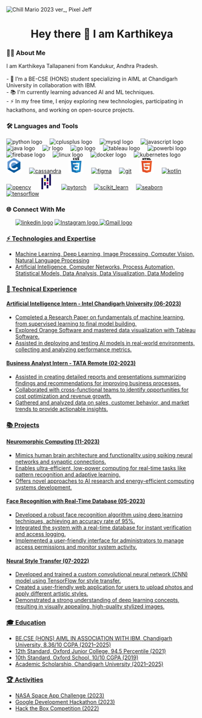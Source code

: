 

<img src="https://github.com/asuran1461928/asuran1461928/assets/109903475/f3fd8fa9-d2e0-479c-822f-96b059b7428a" height="400" width="1200" alt="Chill Mario 2023 ver_, Pixel Jeff" />


<h1 align="center">Hey there 👋 I am Karthikeya</h1>

<h3 align="left">👩‍💻 About Me</h3>

<p align="left">I am Karthikeya Tallapaneni from Kandukur, Andhra Pradesh.<br><br>- 🔭 I’m a BE-CSE (HONS) student specializing in AIML at Chandigarh University in collaboration with IBM.<br>- 📚 I'm currently learning advanced AI and ML techniques.<br>- ⚡ In my free time, I enjoy exploring new technologies, participating in hackathons, and working on open-source projects.</p>

<h3 align="left">🛠 Languages and Tools</h3>

<div align="left">
  <img src="https://cdn.jsdelivr.net/gh/devicons/devicon/icons/python/python-original.svg" height="40" alt="python logo" />
  <img width="12" />
  <img src="https://cdn.jsdelivr.net/gh/devicons/devicon/icons/cplusplus/cplusplus-original.svg" height="40" alt="cplusplus logo" />
  <img width="12" />
  <img src="https://cdn.jsdelivr.net/gh/devicons/devicon/icons/mysql/mysql-original-wordmark.svg" height="40" alt="mysql logo" />
  <img width="12" />
  <img src="https://cdn.jsdelivr.net/gh/devicons/devicon/icons/javascript/javascript-original.svg" height="40" alt="javascript logo" />
  <img width="12" />
  <img src="https://cdn.jsdelivr.net/gh/devicons/devicon/icons/java/java-original-wordmark.svg" height="40" alt="java logo" />
  <img width="12" />
  <img src="https://cdn.jsdelivr.net/gh/devicons/devicon/icons/r/r-original.svg" height="40" alt="r logo" />
  <img width="12" />
  <img src="https://cdn.jsdelivr.net/gh/devicons/devicon/icons/go/go-original-wordmark.svg" height="40" alt="go logo" />
  <img width="12" />
  <img src="https://logos-world.net/wp-content/uploads/2021/10/Tableau-Symbol-700x394.png" height="40" alt="tableau logo" />
  <img width="12" />
  <img src="https://logos-world.net/wp-content/uploads/2022/02/Power-BI-Logo-700x394.png" height="40" alt="powerbi logo" />
  <img width="12" />
  <img src="https://cdn.jsdelivr.net/gh/devicons/devicon/icons/firebase/firebase-plain-wordmark.svg" height="40" alt="firebase logo" />
  <img width="12" />
  <img src="https://cdn.jsdelivr.net/gh/devicons/devicon/icons/linux/linux-original.svg" height="40" alt="linux logo" />
  <img width="12" />
  <img src="https://cdn.jsdelivr.net/gh/devicons/devicon/icons/docker/docker-plain-wordmark.svg" height="40" alt="docker logo" />
  <img width="12" />
  <img src="https://cdn.jsdelivr.net/gh/devicons/devicon/icons/kubernetes/kubernetes-plain.svg" height="40" alt="kubernetes logo" />
  <img width="12" />
  <a href="https://www.cprogramming.com/" target="_blank" rel="noreferrer"><img src="https://raw.githubusercontent.com/devicons/devicon/master/icons/c/c-original.svg" alt="c" width="40" height="40" /></a>
  <img width="12" />
  <a href="https://cassandra.apache.org/" target="_blank" rel="noreferrer"><img src="https://www.vectorlogo.zone/logos/apache_cassandra/apache_cassandra-icon.svg" alt="cassandra" width="40" height="40" /></a>
  <img width="12" />
  <a href="https://www.w3schools.com/css/" target="_blank" rel="noreferrer"><img src="https://raw.githubusercontent.com/devicons/devicon/master/icons/css3/css3-original-wordmark.svg" alt="css3" width="40" height="40" /></a>
  <img width="12" />
  <a href="https://www.figma.com/" target="_blank" rel="noreferrer"><img src="https://www.vectorlogo.zone/logos/figma/figma-icon.svg" alt="figma" width="40" height="40" /></a>
  <img width="12" />
  <a href="https://git-scm.com/" target="_blank" rel="noreferrer"><img src="https://www.vectorlogo.zone/logos/git-scm/git-scm-icon.svg" alt="git" width="40" height="40" /></a>
  <img width="12" />
  <a href="https://www.w3.org/html/" target="_blank" rel="noreferrer"><img src="https://raw.githubusercontent.com/devicons/devicon/master/icons/html5/html5-original-wordmark.svg" alt="html5" width="40" height="40" /></a>
  <img width="12" />
  <a href="https://kotlinlang.org" target="_blank" rel="noreferrer"><img src="https://www.vectorlogo.zone/logos/kotlinlang/kotlinlang-icon.svg" alt="kotlin" width="40" height="40" /></a>
  <img width="12" />
  <a href="https://opencv.org/" target="_blank" rel="noreferrer"><img src="https://www.vectorlogo.zone/logos/opencv/opencv-icon.svg" alt="opencv" width="40" height="40" /></a>
  <img width="12" />
  <a href="https://pandas.pydata.org/" target="_blank" rel="noreferrer"><img src="https://raw.githubusercontent.com/devicons/devicon/2ae2a900d2f041da66e950e4d48052658d850630/icons/pandas/pandas-original.svg" alt="pandas" width="40" height="40" /></a>
  <img width="12" />
  <a href="https://pytorch.org/" target="_blank" rel="noreferrer"><img src="https://www.vectorlogo.zone/logos/pytorch/pytorch-icon.svg" alt="pytorch" width="40" height="40" /></a>
  <img width="12" />
  <a href="https://scikit-learn.org/" target="_blank" rel="noreferrer"><img src="https://upload.wikimedia.org/wikipedia/commons/0/05/Scikit_learn_logo_small.svg" alt="scikit_learn" width="40" height="40" /></a>
  <img width="12" />
  <a href="https://seaborn.pydata.org/" target="_blank" rel="noreferrer"><img src="https://seaborn.pydata.org/_images/logo-mark-lightbg.svg" alt="seaborn" width="40" height="40" /></a>
  <img width="12" />
  <a href="https://www.tensorflow.org" target="_blank" rel="noreferrer"><img src="https://www.vectorlogo.zone/logos/tensorflow/tensorflow-icon.svg" alt="tensorflow" width="40" height="40" /></a>
</div>



<h3 align="left">🌐 Connect With Me</h3>
<div align="left">
  <ul>
   <a href="https://www.linkedin.com/in/karthikeya-a195a121a/"><img src="https://logos-world.net/wp-content/uploads/2020/04/Linkedin-Symbol-700x394.png" height="55" alt="linkedin logo" /></a>
  <a href="https://www.instagram.com/karthikeya_tallapaneni/"><img src="https://logos-world.net/wp-content/uploads/2020/06/Instagram-Logo-700x394.png" height="55" alt="Instagram logo" />
  <a href="karthikeyaa.official@gmail.com"><img src="https://logos-world.net/wp-content/uploads/2020/11/Gmail-Logo-700x394.png" height="55" alt="Gmail logo" />
  </ul>
</div>

<h3 align="left">⚡ Technologies and Expertise</h3>

<div align="left">
  <ul>
    <li>Machine Learning, Deep Learning, Image Processing, Computer Vision, Natural Language Processing</li>
    <li>Artificial Intelligence, Computer Networks, Process Automation, Statistical Models, Data Analysis, Data Visualization, Data Modeling</li>
  </ul>
</div>

<h3 align="left">🚀 Technical Experience</h3>

<h4>Artificial Intelligence Intern - Intel Chandigarh University (06-2023)</h4>
<ul>
  <li>Completed a Research Paper on fundamentals of machine learning, from supervised learning to final model building.</li>
  <li>Explored Orange Software and mastered data visualization with Tableau Software.</li>
  <li>Assisted in deploying and testing AI models in real-world environments, collecting and analyzing performance metrics.</li>
</ul>

<h4>Business Analyst Intern - TATA Remote (02-2023)</h4>
<ul>
  <li>Assisted in creating detailed reports and presentations summarizing findings and recommendations for improving business processes.</li>
  <li>Collaborated with cross-functional teams to identify opportunities for cost optimization and revenue growth.</li>
  <li>Gathered and analyzed data on sales, customer behavior, and market trends to provide actionable insights.</li>
</ul>

<h3 align="left">📚 Projects</h3>

<h4>Neuromorphic Computing (11-2023)</h4>
<ul>
  <li>Mimics human brain architecture and functionality using spiking neural networks and synaptic connections.</li>
  <li>Enables ultra-efficient, low-power computing for real-time tasks like pattern recognition and adaptive learning.</li>
  <li>Offers novel approaches to AI research and energy-efficient computing systems development.</li>
</ul>

<h4>Face Recognition with Real-Time Database (05-2023)</h4>
<ul>
  <li>Developed a robust face recognition algorithm using deep learning techniques, achieving an accuracy rate of 95%.</li>
  <li>Integrated the system with a real-time database for instant verification and access logging.</li>
  <li>Implemented a user-friendly interface for administrators to manage access permissions and monitor system activity.</li>
</ul>

<h4>Neural Style Transfer (07-2022)</h4>
<ul>
  <li>Developed and trained a custom convolutional neural network (CNN) model using TensorFlow for style transfer.</li>
  <li>Created a user-friendly web application for users to upload photos and apply different artistic styles.</li>
  <li>Demonstrated a strong understanding of deep learning concepts, resulting in visually appealing, high-quality stylized images.</li>
</ul>

<h3 align="left">🎓 Education</h3>

<ul>
  <li>BE.CSE (HONS) AIML IN ASSOCIATION WITH IBM, Chandigarh University, 8.36/10 CGPA (2021–2025)</li>
  <li>12th Standard, Oxford Junior College, 94.5 Percentile (2021)</li>
  <li>10th Standard, Oxford School, 10/10 CGPA (2019)</li>
  <li>Academic Scholarship, Chandigarh University (2021–2025)</li>
</ul>

<h3 align="left">🏆 Activities</h3>

<ul>
  <li>NASA Space App Challenge (2023)</li>
  <li>Google Development Hackathon (2023)</li>
  <li>Hack the Box Competition (2022)</li>
</ul>

